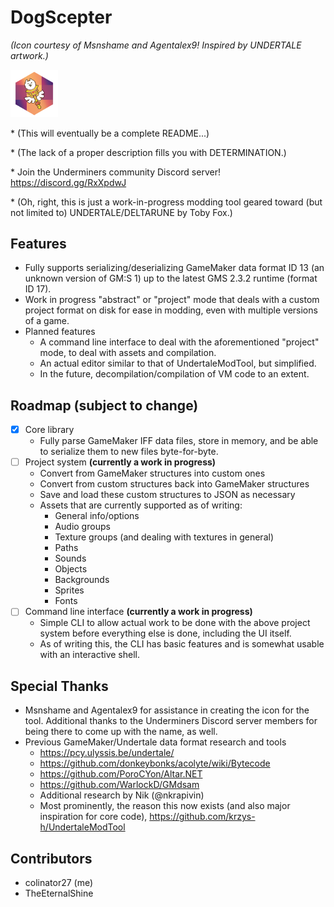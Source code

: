 # DogScepter
*(Icon courtesy of Msnshame and Agentalex9! Inspired by UNDERTALE artwork.)*

<img src="icon.png" alt="icon" width="15%" height="15%"> 

\* (This will eventually be a complete README...)

\* (The lack of a proper description fills you with DETERMINATION.)

\* Join the Underminers community Discord server! https://discord.gg/RxXpdwJ

\* (Oh, right, this is just a work-in-progress modding tool geared toward (but not limited to) UNDERTALE/DELTARUNE by Toby Fox.)

## Features
* Fully supports serializing/deserializing GameMaker data format ID 13 (an unknown version of GM:S 1) up to the latest GMS 2.3.2 runtime (format ID 17).
* Work in progress "abstract" or "project" mode that deals with a custom project format on disk for ease in modding, even with multiple versions of a game.
* Planned features
    * A command line interface to deal with the aforementioned "project" mode, to deal with assets and compilation.
    * An actual editor similar to that of UndertaleModTool, but simplified.
    * In the future, decompilation/compilation of VM code to an extent.

## Roadmap (subject to change)
- [x] Core library
    - Fully parse GameMaker IFF data files, store in memory, and be able to serialize them to new files byte-for-byte.
- [ ] Project system **(currently a work in progress)**
    - Convert from GameMaker structures into custom ones
    - Convert from custom structures back into GameMaker structures
    - Save and load these custom structures to JSON as necessary
    - Assets that are currently supported as of writing:
    	- General info/options
    	- Audio groups
    	- Texture groups (and dealing with textures in general)
    	- Paths
    	- Sounds
    	- Objects
    	- Backgrounds
    	- Sprites
    	- Fonts
- [ ] Command line interface **(currently a work in progress)**
     - Simple CLI to allow actual work to be done with the above project system before everything else is done, including the UI itself. 
	 - As of writing this, the CLI has basic features and is somewhat usable with an interactive shell.

## Special Thanks
* Msnshame and Agentalex9 for assistance in creating the icon for the tool. Additional thanks to the Underminers Discord server members for being there to come up with the name, as well.
* Previous GameMaker/Undertale data format research and tools
    - https://pcy.ulyssis.be/undertale/
    - https://github.com/donkeybonks/acolyte/wiki/Bytecode
    - https://github.com/PoroCYon/Altar.NET
    - https://github.com/WarlockD/GMdsam
	- Additional research by Nik (@nkrapivin)
    - Most prominently, the reason this now exists (and also major inspiration for core code), https://github.com/krzys-h/UndertaleModTool

## Contributors
- colinator27 (me)
- TheEternalShine
